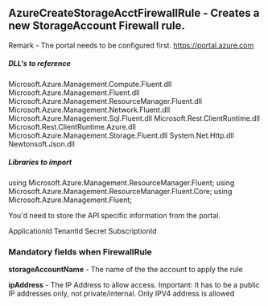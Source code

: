 ## AzureCreateStorageAcctFirewallRule - Creates a new StorageAccount Firewall rule.

Remark - The portal needs to be configured first. https://portal.azure.com

##### DLL's to reference
Microsoft.Azure.Management.Compute.Fluent.dll
Microsoft.Azure.Management.Fluent.dll
Microsoft.Azure.Management.ResourceManager.Fluent.dll
Microsoft.Azure.Management.Network.Fluent.dll
Microsoft.Azure.Management.Sql.Fluent.dll
Microsoft.Rest.ClientRuntime.dll
Microsoft.Rest.ClientRuntime.Azure.dll
Microsoft.Azure.Management.Storage.Fluent.dll
System.Net.Http.dll
Newtonsoft.Json.dll

##### Libraries to import
using Microsoft.Azure.Management.ResourceManager.Fluent;
using Microsoft.Azure.Management.ResourceManager.Fluent.Core;
using Microsoft.Azure.Management.Fluent;

You'd need to store the API specific information from the portal.

ApplicationId
TenantId
Secret
SubscriptionId

### Mandatory fields when FirewallRule

**storageAccountName** - The name of the the account to apply the rule

**ipAddress** - The IP Address to allow access. Important: It has to be a public IP addresses only, not private/internal. Only IPV4 address is allowed
